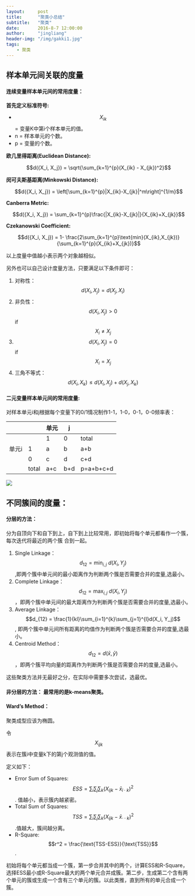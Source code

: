 ```yaml
---
layout:     post
title:      "聚类小总结"
subtitle:   "聚类"
date:       2016-8-7 12:00:00
author:     "jingliang"
header-img: "/img/gakki1.jpg"
tags:
    - 聚类
---
```



## 样本单元间关联的度量

#### 连续变量样本单元间的常用度量：

**首先定义标准符号:**

* $$X_{ik}$$ = 变量K中第i个样本单元的值。
* n = 样本单元的个数。
* p = 变量的个数。

**欧几里得距离(Euclidean Distance):**

$$d({X_i, X_j}) = \sqrt{\sum_{k=1}^{p}(X_{ik} - X_{jk})^2}$$

**闵可夫斯基距离(Minkowski Distance):**

$$d({X_i, X_j}) = \left[\sum_{k=1}^{p}|X_{ik}-X_{jk}|^m\right]^{1/m}$$

**Canberra Metric:**

$$d({X_i, X_j}) = \sum_{k=1}^{p}\frac{|X_{ik}-X_{jk}|}{X_{ik}+X_{jk}}$$

**Czekanowski Coefficient:**

$$d({X_i, X_j}) = 1- \frac{2\sum_{k=1}^{p}\text{min}(X_{ik},X_{jk})}{\sum_{k=1}^{p}(X_{ik}+X_{jk})}$$

以上度量中值越小表示两个对象越相似。

另外也可以自己设计度量方法，只要满足以下条件即可：

1. 对称性：$$d({X_i, X_j}) = d({X_j, X_i})$$
2. 非负性：$$d(X_i, X_j) > 0$$ if $$X_i \ne X_j$$
3. $$d(X_i, X_j) = 0$$ if $${X_i} = {X_j}$$
4. 三角不等式：$$d(X_i, X_k) \le d(X_i, X_j) +d(X_j, X_k)$$

#### 二元变量样本单元间的常用度量:

对样本单元i和j根据每个变量下的0/1情况制作1-1，1-0，0-1，0-0频率表：


|        |     |  单元 |   j  |         |   
|--------|-----|-------|------|---------|
|        |     |   1   |   0  |  total|
| 单元i  |  1  |   a   |   b  |  a+b|  
|        |  0  |   c   |   d  |  c+d |
|        |total| a+c   | b+d  | p=a+b+c+d|  


![](https://onlinecourses.science.psu.edu/stat505/sites/onlinecourses.science.psu.edu.stat505/files/lesson12/formula_09.gif) 

## 不同簇间的度量：

#### 分层的方法：

分为自顶向下和自下到上，自下到上比较常用，即初始将每个单元都看作一个簇，每次迭代将最近的两个簇 合到一起。

1. Single Linkage：$$d_{12} = \displaystyle \min_{i,j}\text{ } d(X_i,Y_j)$$,即两个簇中单元间的最小距离作为判断两个簇是否需要合并的度量,选最小。
2. Complete Linkage：$$d_{12} = \displaystyle \max_{i,j}\text{ } d(X_i, Y_j)$$，即两个簇中单元间的最大距离作为判断两个簇是否需要合并的度量,选最小。
3. Average Linkage：$$d_{12} = \frac{1}{kl}\sum_{i=1}^{k}\sum_{j=1}^{l}d(X_i, Y_j)$$, 即两个簇中单元间所有距离的均值作为判断两个簇是否需要合并的度量,选最小。
4. Centroid Method：$$d_{12} = d(\bar{x},\bar{y})$$，即两个簇平均向量的距离作为判断两个簇是否需要合并的度量,选最小。  

这些聚类方法并无最好之分，在实际中需要多次尝试，选最优。

#### 非分层的方法： 最常用的是k-means聚类。

#### Ward’s Method：
聚类成型应该为椭圆。

令 $$X_{ijk}$$ 表示在簇i中变量k下的第j个观测值的值。

定义如下：

* Error Sum of Squares: $$ESS = \sum_{i}\sum_{j}\sum_{k}(X_{ijk} - \bar{x}_{i\cdot k})^2$$ . 值越小，表示簇内越紧密。
* Total Sum of Squares: $$TSS = \sum_{i}\sum_{j}\sum_{k}(X_{ijk} - \bar{x}_{\cdot \cdot k})^2$$ .值越大，簇间越分离。
* R-Square: $$r^2 = \frac{\text{TSS-ESS}}{\text{TSS}}$$.

初始将每个单元都当成一个簇，第一步合并其中的两个，计算ESS和R-Square，选择ESS最小或R-Square最大的两个单元合并成簇。第二步，生成第二个含有两个单元的簇或生成一个含有三个单元的簇。以此类推，直到所有的单元合成一个簇。